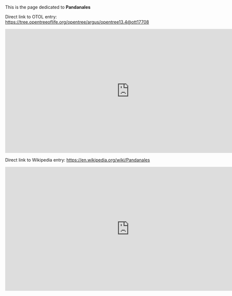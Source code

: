 This is the page dedicated to **Pandanales**


Direct link to OTOL entry: https://tree.opentreeoflife.org/opentree/argus/opentree13.4@ott17708



<html>
    <body>
    <iframe src="https://tree.opentreeoflife.org/opentree/argus/opentree13.4@ott17708"
    width="800" height="400" frameborder="0" allowfullscreen> </iframe>
    </body>
</html>
    


Direct link to Wikipedia entry: https://en.wikipedia.org/wiki/Pandanales



<html>
    <body>
    <iframe src="https://en.wikipedia.org/wiki/Pandanales"
    width="800" height="400" frameborder="0" allowfullscreen> </iframe>
    </body>
</html>
    
